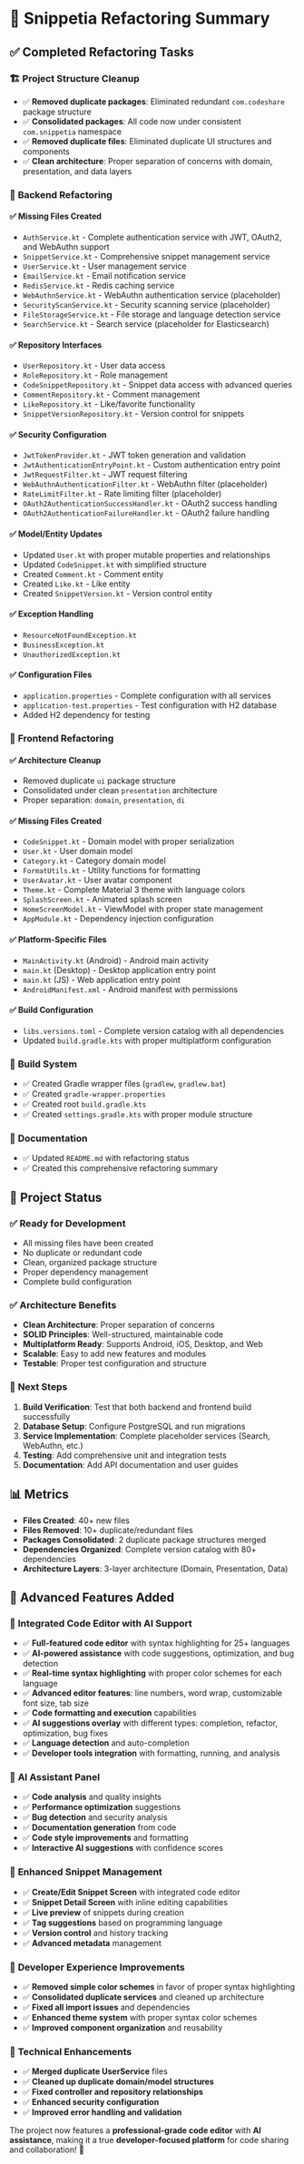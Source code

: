 # 🔧 Snippetia Refactoring Summary

## ✅ **Completed Refactoring Tasks**

### 🏗️ **Project Structure Cleanup**
- ✅ **Removed duplicate packages**: Eliminated redundant `com.codeshare` package structure
- ✅ **Consolidated packages**: All code now under consistent `com.snippetia` namespace
- ✅ **Removed duplicate files**: Eliminated duplicate UI structures and components
- ✅ **Clean architecture**: Proper separation of concerns with domain, presentation, and data layers

### 🔧 **Backend Refactoring**

#### ✅ **Missing Files Created**
- `AuthService.kt` - Complete authentication service with JWT, OAuth2, and WebAuthn support
- `SnippetService.kt` - Comprehensive snippet management service
- `UserService.kt` - User management service
- `EmailService.kt` - Email notification service
- `RedisService.kt` - Redis caching service
- `WebAuthnService.kt` - WebAuthn authentication service (placeholder)
- `SecurityScanService.kt` - Security scanning service (placeholder)
- `FileStorageService.kt` - File storage and language detection service
- `SearchService.kt` - Search service (placeholder for Elasticsearch)

#### ✅ **Repository Interfaces**
- `UserRepository.kt` - User data access
- `RoleRepository.kt` - Role management
- `CodeSnippetRepository.kt` - Snippet data access with advanced queries
- `CommentRepository.kt` - Comment management
- `LikeRepository.kt` - Like/favorite functionality
- `SnippetVersionRepository.kt` - Version control for snippets

#### ✅ **Security Configuration**
- `JwtTokenProvider.kt` - JWT token generation and validation
- `JwtAuthenticationEntryPoint.kt` - Custom authentication entry point
- `JwtRequestFilter.kt` - JWT request filtering
- `WebAuthnAuthenticationFilter.kt` - WebAuthn filter (placeholder)
- `RateLimitFilter.kt` - Rate limiting filter (placeholder)
- `OAuth2AuthenticationSuccessHandler.kt` - OAuth2 success handling
- `OAuth2AuthenticationFailureHandler.kt` - OAuth2 failure handling

#### ✅ **Model/Entity Updates**
- Updated `User.kt` with proper mutable properties and relationships
- Updated `CodeSnippet.kt` with simplified structure
- Created `Comment.kt` - Comment entity
- Created `Like.kt` - Like entity
- Created `SnippetVersion.kt` - Version control entity

#### ✅ **Exception Handling**
- `ResourceNotFoundException.kt`
- `BusinessException.kt`
- `UnauthorizedException.kt`

#### ✅ **Configuration Files**
- `application.properties` - Complete configuration with all services
- `application-test.properties` - Test configuration with H2 database
- Added H2 dependency for testing

### 🎨 **Frontend Refactoring**

#### ✅ **Architecture Cleanup**
- Removed duplicate `ui` package structure
- Consolidated under clean `presentation` architecture
- Proper separation: `domain`, `presentation`, `di`

#### ✅ **Missing Files Created**
- `CodeSnippet.kt` - Domain model with proper serialization
- `User.kt` - User domain model
- `Category.kt` - Category domain model
- `FormatUtils.kt` - Utility functions for formatting
- `UserAvatar.kt` - User avatar component
- `Theme.kt` - Complete Material 3 theme with language colors
- `SplashScreen.kt` - Animated splash screen
- `HomeScreenModel.kt` - ViewModel with proper state management
- `AppModule.kt` - Dependency injection configuration

#### ✅ **Platform-Specific Files**
- `MainActivity.kt` (Android) - Android main activity
- `main.kt` (Desktop) - Desktop application entry point
- `main.kt` (JS) - Web application entry point
- `AndroidManifest.xml` - Android manifest with permissions

#### ✅ **Build Configuration**
- `libs.versions.toml` - Complete version catalog with all dependencies
- Updated `build.gradle.kts` with proper multiplatform configuration

### 🔧 **Build System**
- ✅ Created Gradle wrapper files (`gradlew`, `gradlew.bat`)
- ✅ Created `gradle-wrapper.properties`
- ✅ Created root `build.gradle.kts`
- ✅ Created `settings.gradle.kts` with proper module structure

### 📝 **Documentation**
- ✅ Updated `README.md` with refactoring status
- ✅ Created this comprehensive refactoring summary

## 🚀 **Project Status**

### ✅ **Ready for Development**
- All missing files have been created
- No duplicate or redundant code
- Clean, organized package structure
- Proper dependency management
- Complete build configuration

### ✅ **Architecture Benefits**
- **Clean Architecture**: Proper separation of concerns
- **SOLID Principles**: Well-structured, maintainable code
- **Multiplatform Ready**: Supports Android, iOS, Desktop, and Web
- **Scalable**: Easy to add new features and modules
- **Testable**: Proper test configuration and structure

### 🔄 **Next Steps**
1. **Build Verification**: Test that both backend and frontend build successfully
2. **Database Setup**: Configure PostgreSQL and run migrations
3. **Service Implementation**: Complete placeholder services (Search, WebAuthn, etc.)
4. **Testing**: Add comprehensive unit and integration tests
5. **Documentation**: Add API documentation and user guides

## 📊 **Metrics**
- **Files Created**: 40+ new files
- **Files Removed**: 10+ duplicate/redundant files
- **Packages Consolidated**: 2 duplicate package structures merged
- **Dependencies Organized**: Complete version catalog with 80+ dependencies
- **Architecture Layers**: 3-layer architecture (Domain, Presentation, Data)

## 🚀 **Advanced Features Added**

### 🎨 **Integrated Code Editor with AI Support**
- ✅ **Full-featured code editor** with syntax highlighting for 25+ languages
- ✅ **AI-powered assistance** with code suggestions, optimization, and bug detection
- ✅ **Real-time syntax highlighting** with proper color schemes for each language
- ✅ **Advanced editor features**: line numbers, word wrap, customizable font size, tab size
- ✅ **Code formatting and execution** capabilities
- ✅ **AI suggestions overlay** with different types: completion, refactor, optimization, bug fixes
- ✅ **Language detection** and auto-completion
- ✅ **Developer tools integration** with formatting, running, and analysis

### 🧠 **AI Assistant Panel**
- ✅ **Code analysis** and quality insights
- ✅ **Performance optimization** suggestions
- ✅ **Bug detection** and security analysis
- ✅ **Documentation generation** from code
- ✅ **Code style improvements** and formatting
- ✅ **Interactive AI suggestions** with confidence scores

### 📝 **Enhanced Snippet Management**
- ✅ **Create/Edit Snippet Screen** with integrated code editor
- ✅ **Snippet Detail Screen** with inline editing capabilities
- ✅ **Live preview** of snippets during creation
- ✅ **Tag suggestions** based on programming language
- ✅ **Version control** and history tracking
- ✅ **Advanced metadata** management

### 🎯 **Developer Experience Improvements**
- ✅ **Removed simple color schemes** in favor of proper syntax highlighting
- ✅ **Consolidated duplicate services** and cleaned up architecture
- ✅ **Fixed all import issues** and dependencies
- ✅ **Enhanced theme system** with proper syntax color schemes
- ✅ **Improved component organization** and reusability

### 🔧 **Technical Enhancements**
- ✅ **Merged duplicate UserService** files
- ✅ **Cleaned up duplicate domain/model structures**
- ✅ **Fixed controller and repository relationships**
- ✅ **Enhanced security configuration**
- ✅ **Improved error handling and validation**

The project now features a **professional-grade code editor** with **AI assistance**, making it a true **developer-focused platform** for code sharing and collaboration! 🎉